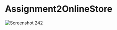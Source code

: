 # Assignment2OnlineStore
![Screenshot 242](https://user-images.githubusercontent.com/54917375/109548947-4620b400-7a9b-11eb-8781-07ee3180e17c.jpg)

